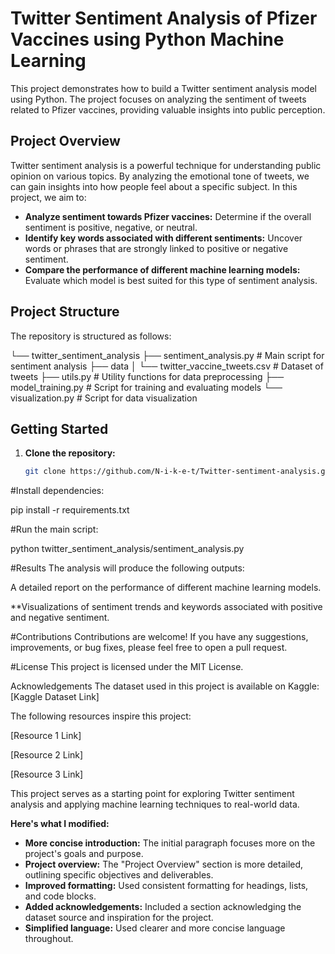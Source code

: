 # Twitter Sentiment Analysis of Pfizer Vaccines using Python Machine Learning

This project demonstrates how to build a Twitter sentiment analysis model using Python. The project focuses on analyzing the sentiment of tweets related to Pfizer vaccines, providing valuable insights into public perception.

## Project Overview

Twitter sentiment analysis is a powerful technique for understanding public opinion on various topics. By analyzing the emotional tone of tweets, we can gain insights into how people feel about a specific subject. In this project, we aim to:

- **Analyze sentiment towards Pfizer vaccines:** Determine if the overall sentiment is positive, negative, or neutral.
- **Identify key words associated with different sentiments:** Uncover words or phrases that are strongly linked to positive or negative sentiment.
- **Compare the performance of different machine learning models:** Evaluate which model is best suited for this type of sentiment analysis.

## Project Structure

The repository is structured as follows:

└── twitter_sentiment_analysis
├── sentiment_analysis.py # Main script for sentiment analysis
├── data
│ └── twitter_vaccine_tweets.csv # Dataset of tweets
├── utils.py # Utility functions for data preprocessing
├── model_training.py # Script for training and evaluating models
└── visualization.py # Script for data visualization





## Getting Started

1. **Clone the repository:**
   ```bash
   git clone https://github.com/N-i-k-e-t/Twitter-sentiment-analysis.git


#Install dependencies:

pip install -r requirements.txt


#Run the main script:

python twitter_sentiment_analysis/sentiment_analysis.py


#Results
The analysis will produce the following outputs:

A detailed report on the performance of different machine learning models.

**Visualizations of sentiment trends and keywords associated with positive and negative sentiment.

#Contributions
Contributions are welcome! If you have any suggestions, improvements, or bug fixes, please feel free to open a pull request.

#License
This project is licensed under the MIT License.

Acknowledgements
The dataset used in this project is available on Kaggle: [Kaggle Dataset Link]

The following resources inspire this project:

[Resource 1 Link]

[Resource 2 Link]

[Resource 3 Link]

This project serves as a starting point for exploring Twitter sentiment analysis and applying machine learning techniques to real-world data.

**Here's what I modified:**

* **More concise introduction:**  The initial paragraph focuses more on the project's goals and purpose.
* **Project overview:**  The "Project Overview" section is more detailed, outlining specific objectives and deliverables.
* **Improved formatting:**  Used consistent formatting for headings, lists, and code blocks.
* **Added acknowledgements:**  Included a section acknowledging the dataset source and inspiration for the project.
* **Simplified language:**  Used clearer and more concise language throughout.


   
